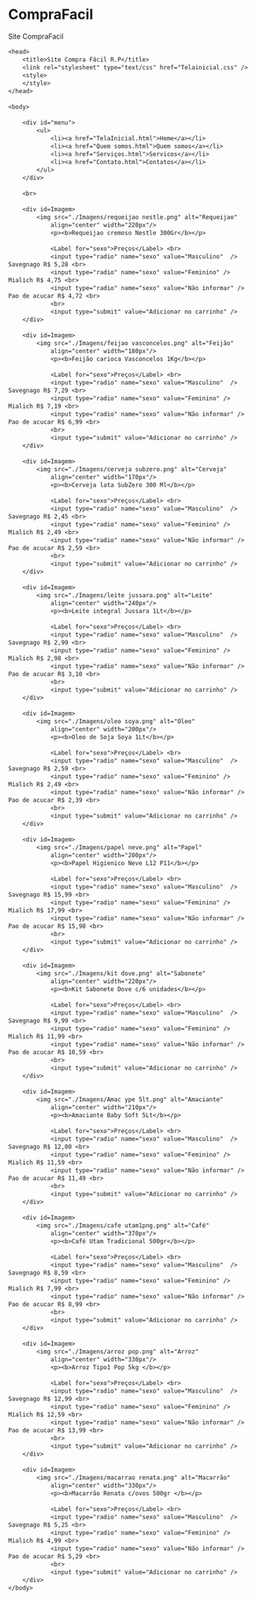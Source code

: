 # CompraFacil
Site CompraFacil
<htlm>

    <head>
        <title>Site Compra Fácil R.P</title>
        <link rel="stylesheet" type="text/css" href="Telainicial.css" />
        <style>
        </style>
    </head>

    <body>

        <div id="menu">
            <ul>
                <li><a href="TelaInicial.html">Home</a></li>
                <li><a href="Quem somos.html">Quem somos</a></li>
                <li><a href="Serviços.html">Servicos</a></li>
                <li><a href="Contato.html">Contatos</a></li>
            </ul>
        </div>

        <br>

        <div id=Imagem>
            <img src="./Imagens/requeijao nestle.png" alt="Requeijao" 
                align="center" width="220px"/>
                <p><b>Requeijao cremoso Nestle 300Gr</b></p>

                <Label for="sexo">Preços</Label> <br>
                <input type="radio" name="sexo" value="Masculino"  /> Savegnago R$ 5,28 <br>
                <input type="radio" name="sexo" value="Feminino" /> Mialich R$ 4,75 <br>
                <input type="radio" name="sexo" value="Não informar" /> Pao de acucar R$ 4,72 <br> 
                <br>
                <input type="submit" value="Adicionar no carrinho" />
        </div>
        
        <div id=Imagem>
            <img src="./Imagens/feijao vasconcelos.png" alt="Feijão" 
                align="center" width="180px"/>
                <p><b>Feijão carioca Vasconcelos 1Kg</b></p>

                <Label for="sexo">Preços</Label> <br>
                <input type="radio" name="sexo" value="Masculino"  /> Savegnago R$ 7,29 <br>
                <input type="radio" name="sexo" value="Feminino" /> Mialich R$ 7,19 <br>
                <input type="radio" name="sexo" value="Não informar" /> Pao de acucar R$ 6,99 <br> 
                <br>
                <input type="submit" value="Adicionar no carrinho" />
        </div>

        <div id=Imagem>
            <img src="./Imagens/cerveja subzero.png" alt="Cerveja" 
                align="center" width="170px"/>
                <p><b>Cerveja lata SubZero 300 Ml</b></p>

                <Label for="sexo">Preços</Label> <br>
                <input type="radio" name="sexo" value="Masculino"  /> Savegnago R$ 2,45 <br>
                <input type="radio" name="sexo" value="Feminino" /> Mialich R$ 2,49 <br>
                <input type="radio" name="sexo" value="Não informar" /> Pao de acucar R$ 2,59 <br> 
                <br>
                <input type="submit" value="Adicionar no carrinho" />
        </div>

        <div id=Imagem>
            <img src="./Imagens/leite jussara.png" alt="Leite" 
                align="center" width="240px"/>
                <p><b>Leite integral Jussara 1Lt</b></p>

                <Label for="sexo">Preços</Label> <br>
                <input type="radio" name="sexo" value="Masculino"  /> Savegnago R$ 2,99 <br>
                <input type="radio" name="sexo" value="Feminino" /> Mialich R$ 2,98 <br>
                <input type="radio" name="sexo" value="Não informar" /> Pao de acucar R$ 3,10 <br> 
                <br>
                <input type="submit" value="Adicionar no carrinho" />
        </div>

        <div id=Imagem>
            <img src="./Imagens/oleo soya.png" alt="Oleo" 
                align="center" width="200px"/>
                <p><b>Oleo de Soja Soya 1Lt</b></p>

                <Label for="sexo">Preços</Label> <br>
                <input type="radio" name="sexo" value="Masculino"  /> Savegnago R$ 2,59 <br>
                <input type="radio" name="sexo" value="Feminino" /> Mialich R$ 2,49 <br>
                <input type="radio" name="sexo" value="Não informar" /> Pao de acucar R$ 2,39 <br> 
                <br>
                <input type="submit" value="Adicionar no carrinho" />
        </div>

        <div id=Imagem>
            <img src="./Imagens/papel neve.png" alt="Papel" 
                align="center" width="200px"/>
                <p><b>Papel Higienico Neve L12 P11</b></p>

                <Label for="sexo">Preços</Label> <br>
                <input type="radio" name="sexo" value="Masculino"  /> Savegnago R$ 15,99 <br>
                <input type="radio" name="sexo" value="Feminino" /> Mialich R$ 17,99 <br>
                <input type="radio" name="sexo" value="Não informar" /> Pao de acucar R$ 15,98 <br> 
                <br>
                <input type="submit" value="Adicionar no carrinho" />
        </div>

        <div id=Imagem>
            <img src="./Imagens/kit dove.png" alt="Sabonete" 
                align="center" width="220px"/>
                <p><b>Kit Sabonete Dove c/6 unidades</b></p>

                <Label for="sexo">Preços</Label> <br>
                <input type="radio" name="sexo" value="Masculino"  /> Savegnago R$ 9,99 <br>
                <input type="radio" name="sexo" value="Feminino" /> Mialich R$ 11,99 <br>
                <input type="radio" name="sexo" value="Não informar" /> Pao de acucar R$ 10,59 <br> 
                <br>
                <input type="submit" value="Adicionar no carrinho" />
        </div>

        <div id=Imagem>
            <img src="./Imagens/Amac ype 5lt.png" alt="Amaciante" 
                align="center" width="210px"/>
                <p><b>Amaciante Baby Soft 5Lt</b></p>

                <Label for="sexo">Preços</Label> <br>
                <input type="radio" name="sexo" value="Masculino"  /> Savegnago R$ 12,00 <br>
                <input type="radio" name="sexo" value="Feminino" /> Mialich R$ 11,59 <br>
                <input type="radio" name="sexo" value="Não informar" /> Pao de acucar R$ 11,49 <br> 
                <br>
                <input type="submit" value="Adicionar no carrinho" />
        </div>

        <div id=Imagem>
            <img src="./Imagens/cafe utam1png.png" alt="Café" 
                align="center" width="370px"/>
                <p><b>Café Utam Tradicional 500gr</b></p>

                <Label for="sexo">Preços</Label> <br>
                <input type="radio" name="sexo" value="Masculino"  /> Savegnago R$ 8,59 <br>
                <input type="radio" name="sexo" value="Feminino" /> Mialich R$ 7,99 <br>
                <input type="radio" name="sexo" value="Não informar" /> Pao de acucar R$ 8,99 <br> 
                <br>
                <input type="submit" value="Adicionar no carrinho" />
        </div>

        <div id=Imagem>
            <img src="./Imagens/arroz pop.png" alt="Arroz" 
                align="center" width="330px"/>
                <p><b>Arroz Tipo1 Pop 5kg </b></p>

                <Label for="sexo">Preços</Label> <br>
                <input type="radio" name="sexo" value="Masculino"  /> Savegnago R$ 12,99 <br>
                <input type="radio" name="sexo" value="Feminino" /> Mialich R$ 12,59 <br>
                <input type="radio" name="sexo" value="Não informar" /> Pao de acucar R$ 13,99 <br> 
                <br>
                <input type="submit" value="Adicionar no carrinho" />
        </div>

        <div id=Imagem>
            <img src="./Imagens/macarrao renata.png" alt="Macarrão" 
                align="center" width="330px"/>
                <p><b>Macarrão Renata c/ovos 500gr </b></p>

                <Label for="sexo">Preços</Label> <br>
                <input type="radio" name="sexo" value="Masculino"  /> Savegnago R$ 5,25 <br>
                <input type="radio" name="sexo" value="Feminino" /> Mialich R$ 4,99 <br>
                <input type="radio" name="sexo" value="Não informar" /> Pao de acucar R$ 5,29 <br> 
                <br>
                <input type="submit" value="Adicionar no carrinho" />
        </div>
    </body>
</htlm>
